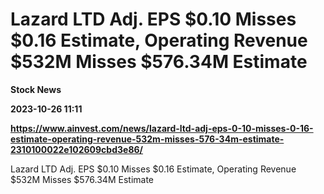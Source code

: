 # Lazard LTD Adj. EPS $0.10 Misses $0.16 Estimate, Operating Revenue $532M Misses $576.34M Estimate
**Stock News**

**2023-10-26 11:11**

**https://www.ainvest.com/news/lazard-ltd-adj-eps-0-10-misses-0-16-estimate-operating-revenue-532m-misses-576-34m-estimate-2310100022e102609cbd3e86/**

Lazard LTD Adj. EPS $0.10 Misses $0.16 Estimate, Operating Revenue $532M Misses $576.34M Estimate